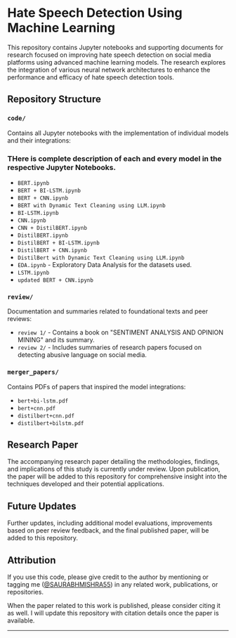 
# Hate Speech Detection Using Machine Learning

This repository contains Jupyter notebooks and supporting documents for research focused on improving hate speech detection on social media platforms using advanced machine learning models. The research explores the integration of various neural network architectures to enhance the performance and efficacy of hate speech detection tools.

## Repository Structure

### `code/`
Contains all Jupyter notebooks with the implementation of individual models and their integrations:
### THere is complete description of each and every model in the respective Jupyter Notebooks. 
- `BERT.ipynb`
- `BERT + BI-LSTM.ipynb`
- `BERT + CNN.ipynb`
- `BERT with Dynamic Text Cleaning using LLM.ipynb`
- `BI-LSTM.ipynb`
- `CNN.ipynb`
- `CNN + DistilBERT.ipynb`
- `DistilBERT.ipynb`
- `DistilBERT + BI-LSTM.ipynb`
- `DistilBERT + CNN.ipynb`
- `DistilBert with Dynamic Text Cleaning using LLM.ipynb`
- `EDA.ipynb` - Exploratory Data Analysis for the datasets used.
- `LSTM.ipynb`
- `updated BERT + CNN.ipynb`

### `review/`
Documentation and summaries related to foundational texts and peer reviews:
- `review 1/` - Contains a book on "SENTIMENT ANALYSIS AND OPINION MINING" and its summary.
- `review 2/` - Includes summaries of research papers focused on detecting abusive language on social media.

### `merger_papers/`
Contains PDFs of papers that inspired the model integrations:
- `bert+bi-lstm.pdf`
- `bert+cnn.pdf`
- `distilbert+cnn.pdf`
- `distilbert+bilstm.pdf`

## Research Paper
The accompanying research paper detailing the methodologies, findings, and implications of this study is currently under review. Upon publication, the paper will be added to this repository for comprehensive insight into the techniques developed and their potential applications.

## Future Updates
Further updates, including additional model evaluations, improvements based on peer review feedback, and the final published paper, will be added to this repository.

## Attribution

If you use this code, please give credit to the author by mentioning or tagging me ([@SAURABHMISHRA55](https://github.com/SAURABHMISHRA55)) in any related work, publications, or repositories.

When the paper related to this work is published, please consider citing it as well. I will update this repository with citation details once the paper is available.


---
